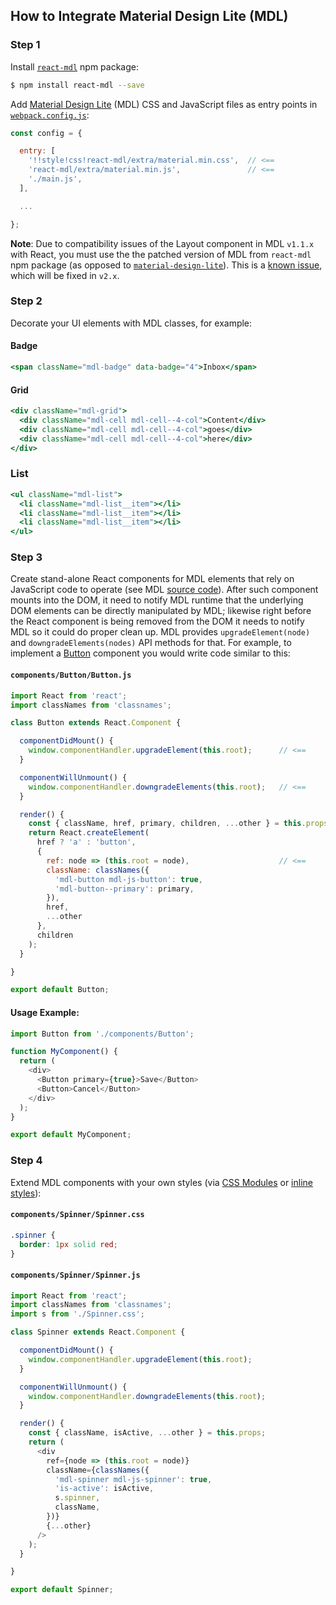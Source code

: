 ## How to Integrate Material Design Lite (MDL)

### Step 1

Install [`react-mdl`](http://www.npmjs.com/package/react-mdl) npm package:

```sh
$ npm install react-mdl --save
```

Add [Material Design Lite](https://getmdl.io) (MDL) CSS and JavaScript files as entry points
in [`webpack.config.js`](../../webpack.config.js):

```js
const config = {

  entry: [
    '!!style!css!react-mdl/extra/material.min.css',  // <==
    'react-mdl/extra/material.min.js',               // <==
    './main.js',
  ],

  ...

};
```

**Note**: Due to compatibility issues of the Layout component in MDL `v1.1.x` with React, you must use
the the patched version of MDL from `react-mdl` npm package (as opposed to
[`material-design-lite`](https://www.npmjs.com/package/material-design-lite)). This is a [known
issue](https://github.com/google/material-design-lite/pull/1357), which will be fixed in `v2.x`.

### Step 2

Decorate your UI elements with MDL classes, for example:

#### Badge

```jsx
<span className="mdl-badge" data-badge="4">Inbox</span>
```

#### Grid

```jsx
<div className="mdl-grid">
  <div className="mdl-cell mdl-cell--4-col">Content</div>
  <div className="mdl-cell mdl-cell--4-col">goes</div>
  <div className="mdl-cell mdl-cell--4-col">here</div>
</div>
```

### List

```jsx
<ul className="mdl-list">
  <li className="mdl-list__item"></li>
  <li className="mdl-list__item"></li>
  <li className="mdl-list__item"></li>
</ul>
```

### Step 3

Create stand-alone React components for MDL elements that rely on JavaScript code to operate (see
MDL [source code](https://github.com/google/material-design-lite/tree/mdl-1.x/src)). After such
component mounts into the DOM, it need to notify MDL runtime that the underlying DOM elements can be
directly manipulated by MDL; likewise right before the React component is being removed from the DOM
it needs to notify MDL so it could do proper clean up. MDL provides `upgradeElement(node)` and
`downgradeElements(nodes)` API methods for that. For example, to implement a [Button](../../components/Button)
component you would write code similar to this:

#### `components/Button/Button.js`

```js
import React from 'react';
import classNames from 'classnames';

class Button extends React.Component {

  componentDidMount() {
    window.componentHandler.upgradeElement(this.root);      // <==
  }

  componentWillUnmount() {
    window.componentHandler.downgradeElements(this.root);   // <==
  }

  render() {
    const { className, href, primary, children, ...other } = this.props;
    return React.createElement(
      href ? 'a' : 'button',
      {
        ref: node => (this.root = node),                    // <==
        className: classNames({
          'mdl-button mdl-js-button': true,
          'mdl-button--primary': primary,
        }),
        href,
        ...other
      },
      children
    );
  }

}

export default Button;
```

#### Usage Example:

```js
import Button from './components/Button';

function MyComponent() {
  return (
    <div>
      <Button primary={true}>Save</Button>
      <Button>Cancel</Button>
    </div>
  );
}

export default MyComponent;
```

### Step 4

Extend MDL components with your own styles (via [CSS Modules](https://github.com/css-modules/css-modules)
or [inline styles](https://facebook.github.io/react/tips/inline-styles.html)):

#### `components/Spinner/Spinner.css`

```css
.spinner {
  border: 1px solid red;
}
```

#### `components/Spinner/Spinner.js`

```js
import React from 'react';
import classNames from 'classnames';
import s from './Spinner.css';

class Spinner extends React.Component {

  componentDidMount() {
    window.componentHandler.upgradeElement(this.root);
  }

  componentWillUnmount() {
    window.componentHandler.downgradeElements(this.root);
  }

  render() {
    const { className, isActive, ...other } = this.props;
    return (
      <div
        ref={node => (this.root = node)}
        className={classNames({
          'mdl-spinner mdl-js-spinner': true,
          'is-active': isActive,
          s.spinner,
          className,
        })}
        {...other}
      />
    );
  }

}

export default Spinner;
```
